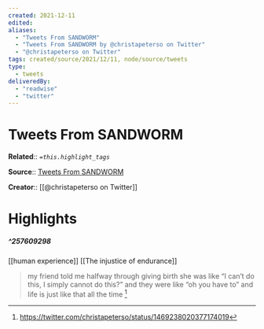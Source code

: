 ```yaml
---
created: 2021-12-11
edited: 
aliases:
  - "Tweets From SANDWORM"
  - "Tweets From SANDWORM by @christapeterso on Twitter"
  - "@christapeterso on Twitter"
tags: created/source/2021/12/11, node/source/tweets
type: 
  - tweets
deliveredBy: 
  - "readwise"
  - "twitter"
---
```

# Tweets From SANDWORM

**Related**:: 
*`=this.highlight_tags`*

**Source**:: [Tweets From SANDWORM](https://twitter.com/christapeterso)

**Creator**:: [[@christapeterso on Twitter]]

# Highlights
##### ^257609298
[[human experience]] [[The injustice of endurance]]  
> my friend told me halfway through giving birth she was like “I can’t do this, I simply cannot do this?” and they were like “oh you have to” and life is just like that all the time 
  [^257609298]

[^257609298]: https://twitter.com/christapeterso/status/1469238020377174019

